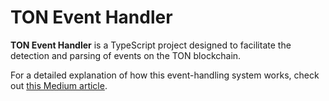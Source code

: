 # TON Event Handler

**TON Event Handler** is a TypeScript project designed to facilitate the detection and parsing of events on the TON blockchain.  

For a detailed explanation of how this event-handling system works, check out [this Medium article](https://medium.com/@Chamrun/ton-event-handling-5f112eefa745).
